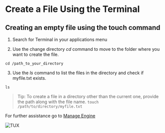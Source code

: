 <h1>
  <span class="prefix"></span>
  <span class="headline">Create a File Using the Terminal</span>
</h1>

## Creating an empty file using the touch command

1. Search for Terminal in your applications menu

2. Use the change directory *cd* command to move to the folder where you want to create the file.


 `cd /path_to_your_directory`


 3. Use the *ls* command to list the files in the directory and check if myfile.txt exists.
  
  `ls`



>Tip: To create a file in a directory other than the current one, provide the path along with the file name. 
 `touch /path/to/directory/myfile.txt`


For further assistance go to
[Manage Engine](https://www.manageengine.com/products/eventlog/kb/linux/linux-create-file.html)

![TUX](https://upload.wikimedia.org/wikipedia/commons/thumb/3/35/Tux.svg/500px-Tux.svg.png)